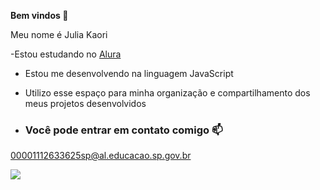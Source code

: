 **Bem vindos 🖤**

Meu nome é Julia Kaori

-Estou estudando no [Alura](https://cursos.alura.com.br/)
- Estou me desenvolvendo na linguagem JavaScript
- Utilizo esse espaço para minha organização e compartilhamento dos meus projetos desenvolvidos

- ### Você pode entrar em contato comigo 📫

00001112633625sp@al.educacao.sp.gov.br

![](https://tenor.com/pt-BR/view/hot-raccoon-funny-gif-27709934)


